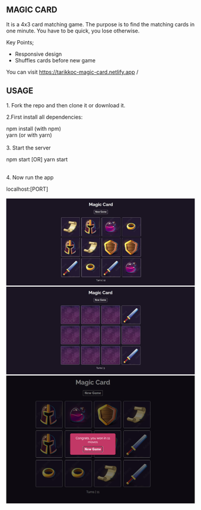 <h2>MAGIC CARD</h2>
<p>
It is a 4x3 card matching game. The purpose is to find the matching cards in one minute. You have to be quick, you lose otherwise.
</p>
<p>Key Points;</p>
<ul>
  <li>Responsive design</li>
  <li>Shuffles cards before new game</li>
</ul>
<p>You can visit <a href="https://tarikkoc-magic-card.netlify.app" target="_blank">https://tarikkoc-magic-card.netlify.app</a> /</p>

<h2>USAGE</h2>
<p>1. Fork the repo and then clone it or download it.</p>
<p>2.First install all dependencies:</p>
<div>
  <storng>npm install</storng> (with npm) </br>
  <storng>yarn</storng> (or with yarn)
</div> </br>
3. Start the server
</p>
<div>
npm start [OR] yarn start
</div> </br>
<p>
4. Now run the app
</p>
<div>
localhost:[PORT]
</div> </br>


<img src="./public/github/img2.jpg"/>
</br>
<img src="./public/github/img1.jpg"/>
</br>
<img src="./public/img/pop-up.png"/>






